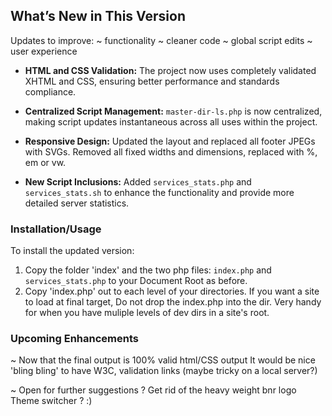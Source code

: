 ## What’s New in This Version

Updates to improve:
~ functionality
~ cleaner code
~ global script edits
~ user experience

- **HTML and CSS Validation:** 
The project now uses completely validated XHTML and CSS, 
ensuring better performance and standards compliance.

- **Centralized Script Management:** `master-dir-ls.php` is now centralized, 
making script updates instantaneous across all uses within the project.

- **Responsive Design:** 
Updated the layout and replaced all footer JPEGs with SVGs.
Removed all fixed widths and dimensions, replaced with %, em or vw.

- **New Script Inclusions:** 
Added `services_stats.php` and `services_stats.sh` to enhance the functionality 
and provide more detailed server statistics.

### Installation/Usage
To install the updated version:
1. Copy the folder 'index' and the two php files: 
  `index.php` and `services_stats.php` to your Document Root as before.
2. Copy 'index.php' out to each level of your directories.
   If you want a site to load at final target, Do not drop the index.php into the dir.
  Very handy for when you have muliple levels of dev dirs in a site's root.


### Upcoming Enhancements
~ Now that the final output is 100% valid html/CSS output
   It would be nice 'bling bling' to have W3C, validation links
     (maybe tricky on a local server?)
     
~ Open for further suggestions ? 
  Get rid of the heavy weight bnr logo    
   Theme switcher ? :)
   
   
